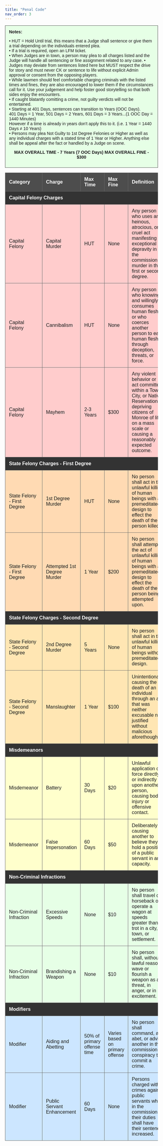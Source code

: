 ```yaml
---
title: "Penal Code"
nav_order: 3
---
```

<style>
    .penal-code-table {
        width: 100%;
        border-collapse: collapse;
        margin-bottom: 20px;
        font-family: Arial, sans-serif;
    }

    .penal-code-table th, .penal-code-table td {
        border: 1px solid #666;
        padding: 12px;
        text-align: left;
    }

    .penal-code-table th {
        background-color: #4d4d4d;
        color: #ffffff;
    }

    .category-header {
        background-color: #333;
        color: #ffffff;
        font-weight: bold;
        text-align: center;
        padding: 15px;
    }

    .capital-felony {
        background-color: #ffcccc;
    }

    .state-felony-first-degree {
        background-color: #ffdab3;
    }

    .state-felony-second-degree {
        background-color: #ffe6b3;
    }

    .misdemeanor {
        background-color: #ffffcc;
    }

    .non-criminal-infraction {
        background-color: #e6ffe6;
    }

    .modifier {
        background-color: #cce6ff;
    }

    .important-note {
        background-color: #e6ffe6;
        border: 1px solid #4d4d4d;
        padding: 12px;
        margin: 0px 0; /* Adjust the value to control the spacing between sentences */
        font-family: Arial, sans-serif;
    }
</style>

<div class="important-note">
<strong>Notes:</strong>
<p>• HUT = Hold Until trial, this means that a Judge shall sentence or give them a trial depending on the individuals entered plea.<br>					
• If a trial is required, open an LFM ticket.<br>					
• When Judges are in town, a person may plea to all charges listed and the Judge will handle all sentencing or fine assignment related to any case.	
• Judges may deviate from sentences listed here but MUST respect the drive for story and must never CK or sentence to life without explicit Admin approval or consent from the opposing players.<br>				
• While lawmen should feel comfortable charging criminals with the listed times and fines, they are also encouraged to lower them if the circumstances call for it. Use your judgement and help foster good storytelling so that both sides enjoy the encounters.<br>				
• If caught blatantly comitting a crime, not guilty verdicts will not be entertained.<br>	
• Starting at 401 Days, sentences can transition to Years (OOC Days).<br>
401 Days = 1 Year, 501 Days = 2 Years, 601 Days = 3 Years...(1 OOC Day = 1440 Minutes)<br>
However if a time is already in years don't apply this to it. (i.e. 1 Year = 1440 Days ≠ 10 Years)<br>	
• Persons may plea Not Guilty to 1st Degree Felonies or Higher as well as any individual charges with a stated time of 1 Year or Higher. Anything else shall be appeal after the fact or handled by a Judge on scene.<br>		
<p style="text-align: center;"><strong>MAX OVERALL TIME -  7 Years (7 OOC Days)                           MAX OVERALL FINE - $300</strong></p></div>
</div>
<table class="penal-code-table">
    <thead>
        <tr>
            <th>Category</th>
            <th>Charge</th>
            <th>Max Time</th>
            <th>Max Fine</th>
            <th>Definition</th>
        </tr>
    </thead>
    <tbody>
        <!-- Capital Felonies Header -->
        <tr>
            <td colspan="5" class="category-header">Capital Felony Charges</td>
        </tr>
        <tr class="capital-felony">
            <td>Capital Felony</td>
            <td>Capital Murder</td>
            <td>HUT</td>
            <td>None</td>
            <td>Any person who uses any heinous, atrocious, or cruel act manifesting exceptional depravity in the commission of murder in the first or second degree.</td>
        </tr>
        <tr class="capital-felony">
            <td>Capital Felony</td>
            <td>Cannibalism</td>
            <td>HUT</td>
            <td>None</td>
            <td>Any person who knowingly and willingly consumes human flesh, or who coerces another person to eat human flesh through deception, threats, or force.</td>
        </tr>
        <tr class="capital-felony">
            <td>Capital Felony</td>
            <td>Mayhem</td>
            <td>2-3 Years</td>
            <td>$300</td>
            <td>Any violent behavior or act committed within a Town, City, or Native Reservation, depriving citizens of Monroe of life on a mass scale or causing a reasonably expected outcome.</td>
        </tr>
        <!-- State Felonies - First Degree Header -->
        <tr>
            <td colspan="5" class="category-header">State Felony Charges - First Degree</td>
        </tr>
        <tr class="state-felony-first-degree">
            <td>State Felony - First Degree</td>
            <td>1st Degree Murder</td>
            <td>HUT</td>
            <td>None</td>
            <td>No person shall act in the unlawful killing of human beings with a premeditated design to effect the death of the person killed.</td>
        </tr>
        <tr class="state-felony-first-degree">
            <td>State Felony - First Degree</td>
            <td>Attempted 1st Degree Murder</td>
            <td>1 Year</td>
            <td>$200</td>
            <td>No person shall attempt the act of unlawful killing of human beings with a premeditated design to effect the death of the person being attempted upon.</td>
        </tr>
        <!-- State Felonies - Second Degree Header -->
        <tr>
            <td colspan="5" class="category-header">State Felony Charges - Second Degree</td>
        </tr>
        <tr class="state-felony-second-degree">
            <td>State Felony - Second Degree</td>
            <td>2nd Degree Murder</td>
            <td>5 Years</td>
            <td>None</td>
            <td>No person shall act in the unlawful killing of human beings without premeditated design.</td>
        </tr>
        <tr class="state-felony-second-degree">
            <td>State Felony - Second Degree</td>
            <td>Manslaughter</td>
            <td>1 Year</td>
            <td>$100</td>
            <td>Unintentionally causing the death of an individual through an act that was neither excusable nor justified without malicious aforethought.</td>
        </tr>
        <!-- Misdemeanors Header -->
        <tr>
            <td colspan="5" class="category-header">Misdemeanors</td>
        </tr>
        <tr class="misdemeanor">
            <td>Misdemeanor</td>
            <td>Battery</td>
            <td>30 Days</td>
            <td>$20</td>
            <td>Unlawful application of force directly or indirectly upon another person, causing bodily injury or offensive contact.</td>
        </tr>
        <tr class="misdemeanor">
            <td>Misdemeanor</td>
            <td>False Impersonation</td>
            <td>60 Days</td>
            <td>$50</td>
            <td>Deliberately causing another to believe they hold a position of a public servant in any capacity.</td>
        </tr>
        <!-- Non-Criminal Infractions Header -->
        <tr>
            <td colspan="5" class="category-header">Non-Criminal Infractions</td>
        </tr>
        <tr class="non-criminal-infraction">
            <td>Non-Criminal Infraction</td>
            <td>Excessive Speeds</td>
            <td>None</td>
            <td>$10</td>
            <td>No person shall travel on horseback or operate a wagon at speeds greater than a trot in a city, town, or settlement.</td>
        </tr>
        <tr class="non-criminal-infraction">
            <td>Non-Criminal Infraction</td>
            <td>Brandishing a Weapon</td>
            <td>None</td>
            <td>$10</td>
            <td>No person shall, without lawful reason, wave or flourish a weapon as a threat, in anger, or in excitement.</td>
        </tr>
        <!-- Modifiers Header -->
        <tr>
            <td colspan="5" class="category-header">Modifiers</td>
        </tr>
        <tr class="modifier">
            <td>Modifier</td>
            <td>Aiding and Abetting</td>
            <td>50% of primary offense time</td>
            <td>Varies based on primary offense</td>
            <td>No person shall command, aid, abet, or advise another in the commission or conspiracy to commit a crime.</td>
        </tr>
        <tr class="modifier">
            <td>Modifier</td>
            <td>Public Servant Enhancement</td>
            <td>60 Days</td>
            <td>None</td>
            <td>Persons charged with crimes against public servants while in the commission of their duties shall have their sentence increased.</td>
        </tr>
    </tbody>
</table>
